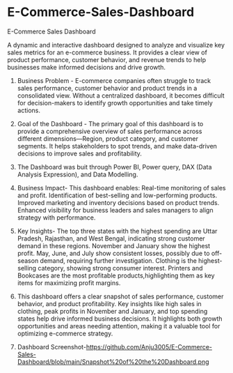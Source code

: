 # E-Commerce-Sales-Dashboard

E-Commerce Sales Dashboard

A dynamic and interactive dashboard designed to analyze and visualize key sales metrics for an e-commerce business. It provides a clear view of product performance, customer behavior, and revenue trends to help businesses make informed decisions and drive growth.

1. Business Problem -
 E-commerce companies often struggle to track sales performance, customer behavior and product trends in a consolidated view. Without a centralized dashboard, it becomes difficult for decision-makers to identify growth opportunities and take timely actions.

2. Goal of the Dashboard -
The primary goal of this dashboard is to provide a comprehensive overview of sales performance across different dimensions—Region, product category, and customer segments. It helps stakeholders to spot trends, and make data-driven decisions to improve sales and profitability.

3. The Dashboard was buit through Power BI, Power query, DAX (Data Analysis Expression), and Data Modelling.

4. Business Impact-
This dashboard enables:
  Real-time monitoring of sales and profit.
  Identification of best-selling and low-performing products.
  Improved marketing and inventory decisions based on product trends.
  Enhanced visibility for business leaders and sales managers to align strategy with performance.

5. Key Insights-
  The top three states with the highest spending are Uttar Pradesh, Rajasthan, and West Bengal, indicating strong customer demand in     these regions.
   November and January show the highest profit.
   May, June, and July show consistent losses, possibly due to off-season demand, requiring further investigation.
   Clothing is the highest-selling category, showing strong consumer interest.
   Printers and Bookcases are the most profitable products,highlighting them as key items for maximizing profit margins.

6. This dashboard offers a clear snapshot of sales performance, customer behavior, and product profitability. Key insights like high sales in clothing, peak profits in November and January, and top spending states help drive informed business decisions. It highlights both growth opportunities and areas needing attention, making it a valuable tool for optimizing e-commerce strategy.

7. Dashboard Screenshot-https://github.com/Anju3005/E-Commerce-Sales-Dashboard/blob/main/Snapshot%20of%20the%20Dashboard.png

